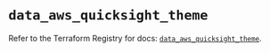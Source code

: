 # `data_aws_quicksight_theme`

Refer to the Terraform Registry for docs: [`data_aws_quicksight_theme`](https://registry.terraform.io/providers/hashicorp/aws/6.13.0/docs/data-sources/quicksight_theme).

